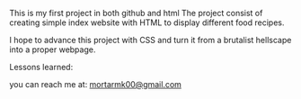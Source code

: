 This is my first project in both github and html 
The project consist of creating simple index website with HTML to display different food recipes.

I hope to advance this project with CSS and turn it from
a brutalist hellscape into a proper webpage.

Lessons learned:

you can reach me at: mortarmk00@gmail.com